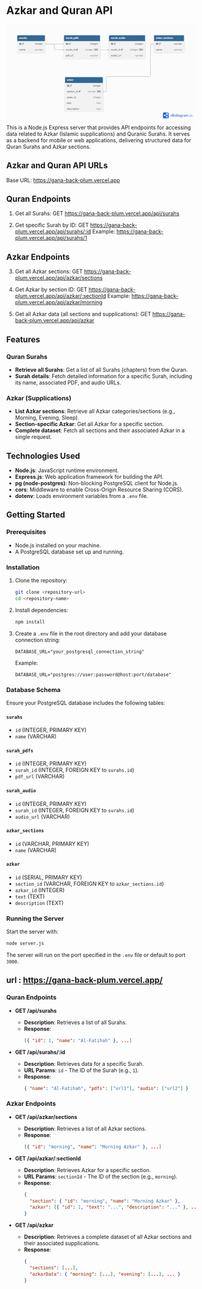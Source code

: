 # Azkar and Quran API
![Thehco](designs.png)
This is a Node.js Express server that provides API endpoints for accessing data related to Azkar (Islamic supplications) and Quranic Surahs. It serves as a backend for mobile or web applications, delivering structured data for Quran Surahs and Azkar sections.

## Azkar and Quran API URLs

Base URL:
https://gana-back-plum.vercel.app

## Quran Endpoints

1.  Get all Surahs:
GET https://gana-back-plum.vercel.app/api/surahs

2.  Get specific Surah by ID:
GET https://gana-back-plum.vercel.app/api/surahs/:id
Example: https://gana-back-plum.vercel.app/api/surahs/1

## Azkar Endpoints

3.  Get all Azkar sections:
GET https://gana-back-plum.vercel.app/api/azkar/sections

4.  Get Azkar by section ID:
GET https://gana-back-plum.vercel.app/api/azkar/:sectionId
Example: https://gana-back-plum.vercel.app/api/azkar/morning

5.  Get all Azkar data (all sections and supplications):
GET https://gana-back-plum.vercel.app/api/azkar

## Features

### Quran Surahs
- **Retrieve all Surahs**: Get a list of all Surahs (chapters) from the Quran.
- **Surah details**: Fetch detailed information for a specific Surah, including its name, associated PDF, and audio URLs.

### Azkar (Supplications)
- **List Azkar sections**: Retrieve all Azkar categories/sections (e.g., Morning, Evening, Sleep).
- **Section-specific Azkar**: Get all Azkar for a specific section.
- **Complete dataset**: Fetch all sections and their associated Azkar in a single request.

## Technologies Used
- **Node.js**: JavaScript runtime environment.
- **Express.js**: Web application framework for building the API.
- **pg (node-postgres)**: Non-blocking PostgreSQL client for Node.js.
- **cors**: Middleware to enable Cross-Origin Resource Sharing (CORS).
- **dotenv**: Loads environment variables from a `.env` file.

## Getting Started

### Prerequisites
- Node.js installed on your machine.
- A PostgreSQL database set up and running.

### Installation
1. Clone the repository:
   ```bash
   git clone <repository-url>
   cd <repository-name>
   ```
2. Install dependencies:
   ```bash
   npm install
   ```
3. Create a `.env` file in the root directory and add your database connection string:
   ```
   DATABASE_URL="your_postgresql_connection_string"
   ```
   Example:
   ```
   DATABASE_URL="postgres://user:password@host:port/database"
   ```

### Database Schema
Ensure your PostgreSQL database includes the following tables:

#### `surahs`
- `id` (INTEGER, PRIMARY KEY)
- `name` (VARCHAR)

#### `surah_pdfs`
- `id` (INTEGER, PRIMARY KEY)
- `surah_id` (INTEGER, FOREIGN KEY to `surahs.id`)
- `pdf_url` (VARCHAR)

#### `surah_audio`
- `id` (INTEGER, PRIMARY KEY)
- `surah_id` (INTEGER, FOREIGN KEY to `surahs.id`)
- `audio_url` (VARCHAR)

#### `azkar_sections`
- `id` (VARCHAR, PRIMARY KEY)
- `name` (VARCHAR)

#### `azkar`
- `id` (SERIAL, PRIMARY KEY)
- `section_id` (VARCHAR, FOREIGN KEY to `azkar_sections.id`)
- `azkar_id` (INTEGER)
- `text` (TEXT)
- `description` (TEXT)

### Running the Server
Start the server with:
```bash
node server.js
```
The server will run on the port specified in the `.env` file or default to port `3000`.
## url : https://gana-back-plum.vercel.app/


### Quran Endpoints
- **GET /api/surahs**
  - **Description**: Retrieves a list of all Surahs.
  - **Response**: 
    ```json
    [{ "id": 1, "name": "Al-Fatihah" }, ...]
    ```

- **GET /api/surahs/:id**
  - **Description**: Retrieves data for a specific Surah.
  - **URL Params**: `id` - The ID of the Surah (e.g., `1`).
  - **Response**:
    ```json
    { "name": "Al-Fatihah", "pdfs": ["url1"], "audio": ["url2"] }
    ```

### Azkar Endpoints
- **GET /api/azkar/sections**
  - **Description**: Retrieves a list of all Azkar sections.
  - **Response**:
    ```json
    [{ "id": "morning", "name": "Morning Azkar" }, ...]
    ```

- **GET /api/azkar/:sectionId**
  - **Description**: Retrieves Azkar for a specific section.
  - **URL Params**: `sectionId` - The ID of the section (e.g., `morning`).
  - **Response**:
    ```json
    { 
      "section": { "id": "morning", "name": "Morning Azkar" }, 
      "azkar": [{ "id": 1, "text": "...", "description": "..." }, ... ] 
    }
    ```

- **GET /api/azkar**
  - **Description**: Retrieves a complete dataset of all Azkar sections and their associated supplications.
  - **Response**:
    ```json
    { 
      "sections": [...], 
      "azkarData": { "morning": [...], "evening": [...], ... } 
    }
    ```
